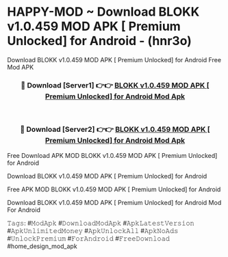 # HAPPY-MOD ~ Download BLOKK v1.0.459 MOD APK [ Premium Unlocked] for Android - (hnr3o)
Download BLOKK v1.0.459 MOD APK [ Premium Unlocked] for Android Free Mod APK

<div align="center">
<h3>🔴 Download [Server1] 👉👉 <a href="https://apk-comot.site?title=BLOKK_v1.0.459_MOD_APK_[_Premium_Unlocked]_for_Android">BLOKK v1.0.459 MOD APK [ Premium Unlocked] for Android Mod Apk</a></h3><br>

<h3>🔴 Download [Server2] 👉👉 <a href="https://apk-comot.site?title=BLOKK_v1.0.459_MOD_APK_[_Premium_Unlocked]_for_Android">BLOKK v1.0.459 MOD APK [ Premium Unlocked] for Android Mod Apk</a></h3>
</div>


Free Download APK MOD BLOKK v1.0.459 MOD APK [ Premium Unlocked] for Android

Download BLOKK v1.0.459 MOD APK [ Premium Unlocked] for Android 

Free APK MOD BLOKK v1.0.459 MOD APK [ Premium Unlocked] for Android 

Download BLOKK v1.0.459 MOD APK [ Premium Unlocked] for Android Mod For Android

𝚃𝚊𝚐𝚜: #𝙼𝚘𝚍𝙰𝚙𝚔 #𝙳𝚘𝚠𝚗𝚕𝚘𝚊𝚍𝙼𝚘𝚍𝙰𝚙𝚔 #𝙰𝚙𝚔𝙻𝚊𝚝𝚎𝚜𝚝𝚅𝚎𝚛𝚜𝚒𝚘𝚗 #𝙰𝚙𝚔𝚄𝚗𝚕𝚒𝚖𝚒𝚝𝚎𝚍𝙼𝚘𝚗𝚎𝚢 #𝙰𝚙𝚔𝚄𝚗𝚕𝚘𝚌𝚔𝙰𝚕𝚕 #𝙰𝚙𝚔𝙽𝚘𝙰𝚍𝚜 #𝚄𝚗𝚕𝚘𝚌𝚔𝙿𝚛𝚎𝚖𝚒𝚞𝚖 #𝙵𝚘𝚛𝙰𝚗𝚍𝚛𝚘𝚒𝚍 #𝙵𝚛𝚎𝚎𝙳𝚘𝚠𝚗𝚕𝚘𝚊𝚍 #home_design_mod_apk